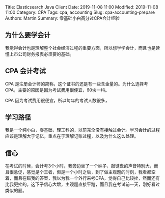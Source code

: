 Title: Elasticsearch Java Client
Date: 2019-11-08 11:00
Modified: 2019-11-08 11:00
Category: CPA
Tags: cpa, accounting
Slug: cpa-accounting-prepare
Authors: Martin
Summary: 零基础小白高分过CPA会计经验


## 为什么要学会计

我觉得会计也是理解整个社会经济过程的重要方面，所以想学学会计，而且也是读懂上市公司财务报表必须要的基础。

## CPA 会计考试

CPA 是注册会计师的简称，这个证书的还是有一些含金量的。为什么选择考CPA，主要的原因是因为考试费用很便宜，60块一科。

CPA 因为考试费用很便宜，所以每年的考试人数很多，


## 学习路径

我是一个纯小白，零基础，理工科的，以前完全没有接触过会计。学习会计的过程应该是理解大于记忆，重点在于理解记账过程，以及为什么这么处理。


## 信心

在考试的时候，会计考3个小时，我旁边坐了一个妹子，敲键盘的声音特别大，而且很急促，感觉是个王者，但是一个小时之后，到了做主观题的时刻，我看都空着，而且在瞄我的答案，我以为我一个外行来考CPA，觉得自己比较挫，然而还有比我更挫的。这下子信心大增，主观题直接平蹚，而且我在考试前一天，刚好看过类似的题。

